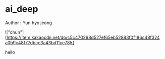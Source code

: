 # ai_deep

Author : Yun hyo jeong

!["chun"][https://item.kakaocdn.net/do/c5c470298d527ef65eb52883f0f186c48f324a0b9c48f77dbce3a43bd11ce785]

hello
